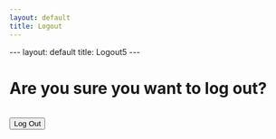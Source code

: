 ```yaml
---
layout: default
title: Logout
---
```

<div class="row justify-content-center">
---
layout: default
title: Logout5
---

<div class="col-xl-10 col-lg-12 col-md-9">

<div class="card o-hidden border-0 shadow-lg my-5">
  <div class="card-body p-0">
    <!-- Nested Row within Card Body -->
    <div class="row">
      <div class="col-lg-6 d-none d-lg-block bg-login-image"></div>
      <div class="col-lg-6">
        <div class="p-5">
        <div class="text-center">
            <h1 class="h4 text-gray-900 mb-4">Are you sure you want to log out?</h1>
            <br>
            <form>
                <button id="btnLogout" class="btn btn-danger btn-user btn-block">Log Out</button>
            </form>
        </div>
        </div>
        </div>
        </div>
        </div>
        </div>
        </div>
        </div>

<!-- <script>
    const logout = document.querySelector("#btnLogout");
    btnLogout.addEventListener('submit', (e) => {
        console.log("User is now logged OUT!")
        e.preventDefault();
        firebase.auth().signOut()
        .then(() => {
            console.log("User is now logged OUT!")
        });
    });
</script> -->

<!-- <script src="{{ site.url }}{{ site.baseurl }}/assets/js/app.js"></script> -->

